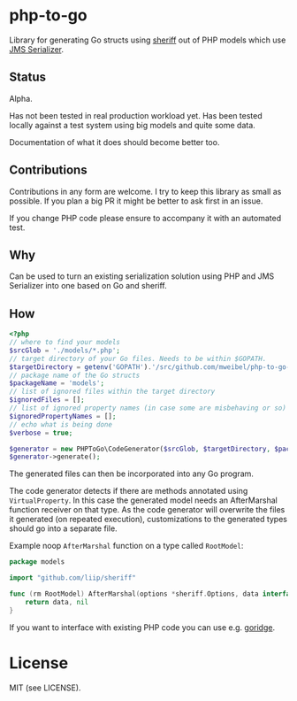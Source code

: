 # php-to-go

Library for generating Go structs using [sheriff](https://github.com/liip/sheriff) out of PHP models which use [JMS Serializer](https://jmsyst.com/libs/serializer).

## Status

Alpha.

Has not been tested in real production workload yet. Has been tested locally against a test system using big models and quite some data.

Documentation of what it does should become better too.

## Contributions

Contributions in any form are welcome. 
I try to keep this library as small as possible. If you plan a big PR it might be better to ask first in an issue.

If you change PHP code please ensure to accompany it with an automated test.

## Why

Can be used to turn an existing serialization solution using PHP and JMS Serializer into one based on Go and sheriff.

## How

```php
<?php
// where to find your models
$srcGlob = './models/*.php';
// target directory of your Go files. Needs to be within $GOPATH.
$targetDirectory = getenv('GOPATH').'/src/github.com/mweibel/php-to-go-tests';
// package name of the Go structs
$packageName = 'models';
// list of ignored files within the target directory
$ignoredFiles = [];
// list of ignored property names (in case some are misbehaving or so)
$ignoredPropertyNames = [];
// echo what is being done
$verbose = true;

$generator = new PHPToGo\CodeGenerator($srcGlob, $targetDirectory, $packageName, $ignoredFiles, $ignoredPropertyNames, $verbose);
$generator->generate();
```

The generated files can then be incorporated into any Go program.

The code generator detects if there are methods annotated using `VirtualProperty`. 
In this case the generated model needs an AfterMarshal function receiver on that type.
As the code generator will overwrite the files it generated (on repeated execution), customizations to the generated types
should go into a separate file.

Example noop `AfterMarshal` function on a type called `RootModel`:

```go
package models

import "github.com/liip/sheriff"

func (rm RootModel) AfterMarshal(options *sheriff.Options, data interface{}) (interface{}, error) {
	return data, nil
}
``` 

If you want to interface with existing PHP code you can use e.g. [goridge](https://github.com/spiral/goridge).

# License

MIT (see LICENSE).